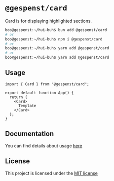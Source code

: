 # `@gespenst/card`

Card is for displaying highlighted sections.

```sh
boo@gespenst:~/hui-buh$ bun add @gespenst/card
# or
boo@gespenst:~/hui-buh$ npm i @gespenst/card
# or
boo@gespenst:~/hui-buh$ yarn add @gespenst/card
# or
boo@gespenst:~/hui-buh$ yarn add @gespenst/card
```

## Usage

```tsx
import { Card } from "@gespenst/card";

export default function App() {
  return (
    <Card>
      Template
    </Card>
  );
}
```

## Documentation

You can find details about usage
[here](https://docs-placeholder/docs/components/card)

## License

This project is licensed under the
[MIT license](https://opensource.org/license/mit)
